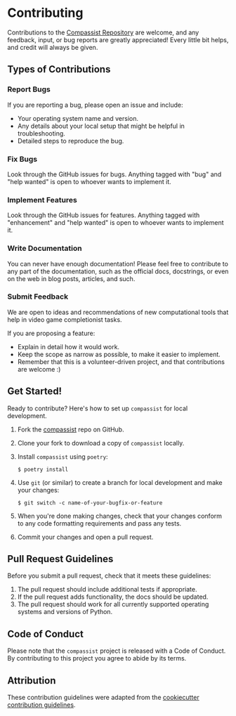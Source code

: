 # Contributing

Contributions to the [Compassist Repository](https://github.com/UBC-MDS/compassist) are welcome, and any feedback, input, or bug reports are greatly appreciated! Every little bit helps, and credit will always be given. 

## Types of Contributions

### Report Bugs

If you are reporting a bug, please open an issue and include:

* Your operating system name and version.
* Any details about your local setup that might be helpful in troubleshooting.
* Detailed steps to reproduce the bug.

### Fix Bugs

Look through the GitHub issues for bugs. Anything tagged with "bug" and "help
wanted" is open to whoever wants to implement it. 

### Implement Features

Look through the GitHub issues for features. Anything tagged with "enhancement"
and "help wanted" is open to whoever wants to implement it.

### Write Documentation

You can never have enough documentation! Please feel free to contribute to any
part of the documentation, such as the official docs, docstrings, or even
on the web in blog posts, articles, and such.

### Submit Feedback

We are open to ideas and recommendations of new computational tools that help in video game completionist tasks.

If you are proposing a feature:

* Explain in detail how it would work.
* Keep the scope as narrow as possible, to make it easier to implement.
* Remember that this is a volunteer-driven project, and that contributions
  are welcome :)

## Get Started!

Ready to contribute? Here's how to set up `compassist` for local development.

1. Fork the [compassist](https://github.com/UBC-MDS/compassist) repo on GitHub.
2. Clone your fork to download a copy of `compassist` locally.
3. Install `compassist` using `poetry`:

    ```console
    $ poetry install
    ```

4. Use `git` (or similar) to create a branch for local development and make your changes:

    ```console
    $ git switch -c name-of-your-bugfix-or-feature
    ```

5. When you're done making changes, check that your changes conform to any code formatting requirements and pass any tests.

6. Commit your changes and open a pull request.

## Pull Request Guidelines

Before you submit a pull request, check that it meets these guidelines:

1. The pull request should include additional tests if appropriate.
2. If the pull request adds functionality, the docs should be updated.
3. The pull request should work for all currently supported operating systems and versions of Python.

## Code of Conduct

Please note that the `compassist` project is released with a
Code of Conduct. By contributing to this project you agree to abide by its terms.

## Attribution

These contribution guidelines were adapted from the [cookiecutter contribution guidelines](https://github.com/cookiecutter/cookiecutter/blob/main/CONTRIBUTING.md).